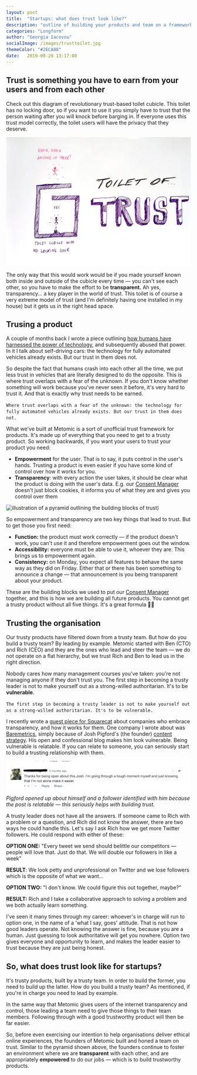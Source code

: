 ```yaml
---
layout: post
title:  "Startups: what does trust look like?"
description: "outline of building your products and team on a framework of trust. You can't build trustworthy products without a trustworthy team -- this piece describes how to build both"
categories: "Longform"
author: "Georgia Iacovou"
socialImage: /images/trusttoilet.jpg
themeColor: "#2ECA88"
date:   2019-08-28 13:17:00
---
```

## Trust is something you have to earn from your users and from each other

Check out this diagram of revolutionary trust-based toilet cubicle. This toilet has no locking door, so if you want to use it you simply have to trust that the person waiting after you will knock before barging in. If everyone uses this trust model correctly, the toilet users will have the privacy that they deserve.

![illustration of a toilet cubicle that does not lock. It's based on trust](/images/trusttoilet.jpg)

The only way that this would work would be if you made yourself known both inside and outside of the cubicle every time — you can't see each other, so you have to make the effort to be **transparent.** Ah yes, transparency... a key player in the world of trust. This toilet is of course a very extreme model of trust (and I'm definitely having one installed in my house) but it gets us in the right head space.

## Trusing a product

A couple of months back I wrote a piece outlining [how humans have harnessed the power of technology](https://blog.metomic.io/main/2019/06/05/tech-abuse.html), and subsequently abused that power. In it I talk about self-driving cars: the technology for fully automated vehicles already exists. But our trust in them does not. 

So despite the fact that humans crash into each other all the time, we put less trust in vehicles that are literally designed to do the opposite. This is where trust overlaps with a fear of the unknown. If you don't know whether something will work because you've never seen it before, it's very hard to trust it. And that is exactly why trust needs to be earned.

`Where trust overlaps with a fear of the unknown: the technology for fully automated vehicles already exists. But our trust in them does not.`

What we've built at Metomic is a sort of unofficial trust framework for products. It's made up of everything that you need to get to a trusty product. So working backwards, if you want your users to trust your product you need:

- **Empowerment** for the user. That is to say, it puts control in the user's hands. Trusting a product is even easier if you have some kind of control over how it works for you.
- **Transparency**: with every action the user takes, it should be clear what the product is doing with the user's data. E.g. our [Consent Manager](https://landing.metomic.io/) doesn't just block cookies, it informs you of what they are and gives you control over them

![illustration of a pyramid outlining the building blocks of trust](/images/trustypyramid.jpg))

So empowerment and transparency are two key things that lead to trust. But to get those you first need:

- **Function:** the product must work correctly — if the product doesn't work, you can't use it and therefore empowerment goes out the window.
- **Accessibility:** everyone must be able to use it, whoever they are. This brings us to empowerment again.
- **Consistency:** on Monday, you expect all features to behave the same way as they did on Friday. Either that or there has been something to announce a change — that announcement is you being transparent about your product.

These are the building blocks we used to put our [Consent Manager](https://landing.metomic.io/) together, and this is how we are building all future products. You cannot get a trusty product without all five things. It's a great formula 👩‍🏫

## Trusting the organisation

Our trusty products have filtered down from a trusty team. But how do you build a trusty team? By leading by example. Metomic started with Ben (CTO) and Rich (CEO) and they are the ones who lead and steer the team — we do not operate on a flat hierarchy, but we trust Rich and Ben to lead us in the right direction.

Nobody cares how many management courses you've taken: you're not managing anyone if they don't trust you. The first step in becoming a trusty leader is not to make yourself out as a strong-willed authoritarian. It's to be **vulnerable**. 

`The first step in becoming a trusty leader is not to make yourself out as a strong-willed authoritarian. It's to be vulnerable.`

I recently wrote a [guest piece for Squarecat](https://blog.leavemealone.app/embrace-transparency-and-openness/) about companies who embrace transparency, and how it works for them. One company I wrote about was [Baremetrics](https://baremetrics.com/), simply because of Josh Pigford's (the founder) [content strategy](https://baremetrics.com/blog). His open and confessional blog makes him look vulnerable. Being vulnerable is relatable. If you can relate to someone, you can seriously start to build a trusting relationship with them.

![screenshot of a comment made on the baremetrics blog](/images/baremetrics-blog.png)
*Pigford opened up about himself and a follower identified with him because the post is relatable — this seriously helps with building trust.*

A trusty leader does not have all the answers. If someone came to Rich with a problem or a question, and Rich did not know the answer, there are two ways he could handle this. Let's say I ask Rich how we get more Twitter followers. He could respond with either of these:

**OPTION ONE:** "Every tweet we send should belittle our competitors — people will love that. Just do that. We will double our followers in like a week"

**RESULT**: We look petty and unprofessional on Twitter and we lose followers which is the opposite of what we want...

**OPTION TWO:** "I don't know. We could figure this out together, maybe?"

**RESULT:** Rich and I take a collaborative approach to solving a problem and we both actually learn something.

I've seen it many times through my career: whoever's in charge will run to option one, in the name of a 'what I say, goes' attitude. That is not how good leaders operate. Not knowing the answer is fine, because you are a human. Just guessing to look authoritative will get you nowhere. Option two gives everyone and opportunity to learn, and makes the leader easier to trust because they are just being honest.

## So, what does trust look like for startups?

It's trusty products, built by a trusty team. In order to build the former, you need to build up the latter. How do you build a trusty team? As mentioned, if you're in charge you need to lead by example. 

In the same way that Metomic gives users of the internet transparency and control, those leading a team need to give those things to their team members. Following through with a good trustworthy product will then be far easier.

So, before even exercising our intention to help organisations deliver ethical online experiences, the founders of Metomic built and honed a team on trust. Similar to the pyramid shown above, the founders continue to foster an environment where we are **transparent** with each other, and are appropriately **empowered** to do our jobs — which is to build trustworthy products.